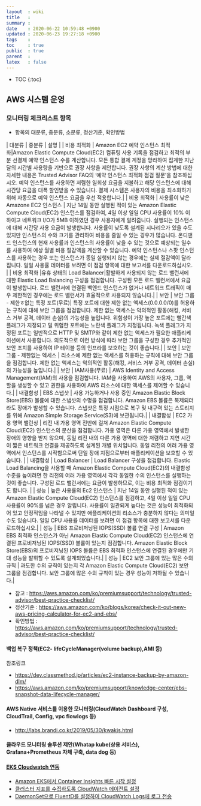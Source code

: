 ```yaml
---
layout  : wiki
title   : 
summary : 
date    : 2020-06-22 10:59:48 +0900
updated : 2020-06-23 19:27:18 +0900
tags    : 
toc     : true
public  : true
parent  : 
latex   : false
---
```

* TOC
{:toc}

## AWS 시스템 운영

### 모니터링 체크리스트 항목

- 항목의 대분류, 중분류, 소분류, 정산기준, 확인방법

| 대분류 | 중분류 | 설명 |
| 비용 최적화 | Amazon EC2 예약 인스턴스 최적화|Amazon Elastic Compute Cloud(EC2) 컴퓨팅 사용 기록을 점검하고 최적의 부분 선결제 예약 인스턴스 수를 계산합니다. 모든 통합 결제 계정을 망라하여 집계한 지난달의 시간별 사용량을 기반으로 권장 사항을 제안합니다. 권장 사항의 계산 방법에 대한 자세한 내용은 Trusted Advisor FAQ의 ‘예약 인스턴스 최적화 점검 질문’을 참조하십시오. 예약 인스턴스를 사용하면 저렴한 일회성 요금을 지불하고 해당 인스턴스에 대해 시간당 요금을 대폭 할인받을 수 있습니다. 결제 시스템은 사용자의 비용을 최소화하기 위해 자동으로 예약 인스턴스 요금을 우선 적용합니다.|
| 비용 최적화 | 사용률이 낮은 Amazone EC2 인스턴스 | 지난 14일 동안 실행된 적이 있는 Amazon Elastic Compute Cloud(EC2) 인스턴스를 점검하여, 4일 이상 일일 CPU 사용률이 10% 이하이고 네트워크 I/O가 5MB 이하였던 경우 사용자에게 알려줍니다. 실행되는 인스턴스에 대해 시간당 사용 요금이 발생합니다. 사용률이 낮도록 설계된 시나리오가 있을 수도 있지만 인스턴스의 수와 크기를 관리하여 비용을 줄일 수 있는 경우가 많습니다. 온디맨드 인스턴스의 현재 사용률과 인스턴스의 사용률이 낮을 수 있는 것으로 예상되는 일수를 사용하여 예상 월별 비용 절감액을 계산할 수 있습니다. 예약 인스턴스나 스팟 인스턴스를 사용하는 경우 또는 인스턴스가 종일 실행되지 않는 경우에는 실제 절감액이 달라집니다. 일일 사용률 데이터를 보려면 이 점검 항목에 대한 보고서를 다운로드하십시오. |
| 비용 최적화 |유휴 상태의 Load Balancer|활발하게 사용되지 않는 로드 밸런서에 대한 Elastic Load Balancing 구성을 점검합니다. 구성된 모든 로드 밸런서에서 요금이 발생합니다. 로드 밸런서에 연결된 백엔드 인스턴스가 없거나 네트워크 트래픽이 매우 제한적인 경우에는 로드 밸런서가 효율적으로 사용되지 않습니다.|
| 보안 | 보안 그룹 - 제한ㅎ없는 특정 포트(무료)| 특정 포트에 대한 제한 없는 액세스(0.0.0.0/0)를 허용하는 규칙에 대해 보안 그룹을 점검합니다. 제한 없는 액세스는 악의적인 활동(해킹, 서비스 거부 공격, 데이터 손실)의 가능성을 높입니다. 위험성이 가장 높은 포트에는 빨간색 플래그가 지정되고 덜 위험한 포트에는 노란색 플래그가 지정됩니다. 녹색 플래그가 지정된 포트는 일반적으로 HTTP 및 SMTP와 같이 제한 없는 액세스가 필요한 애플리케이션에서 사용합니다. 의도적으로 이런 방식에 따라 보안 그룹을 구성한 경우 추가적인 보안 조치를 사용하여 IP 테이블 등의 인프라를 보호하는 것이 좋습니다.|
| 보안 | 보안 그룹 - 제한없는 엑세스 | 리소스에 제한 없는 액세스를 허용하는 규칙에 대해 보안 그룹을 점검합니다. 제한 없는 액세스는 악의적인 활동(해킹, 서비스 거부 공격, 데이터 손실)의 가능성을 높입니다.|
| 보안 | IAM사용(무료) | AWS Identity and Access Management(IAM)의 사용을 점검합니다. IAM을 사용하여 AWS의 사용자, 그룹, 역할을 생성할 수 있고 권한을 사용하여 AWS 리소스에 대한 액세스를 제어할 수 있습니다.|
| 내결함성 | EBS 스냅샷 | 사용 가능하거나 사용 중인 Amazon Elastic Block Store(EBS) 볼륨에 대한 스냅샷의 수명을 점검합니다. Amazon EBS 볼륨은 복제되더라도 장애가 발생할 수 있습니다. 스냅샷은 특정 시점으로 복구 및 내구력 있는 스토리지를 위해 Amazon Simple Storage Service(S3)에 보관됩니다.|
| 내결함성 | EC2 가용 영역 밸런싱 | 리전 내 가용 영역 전반에 걸쳐 Amazon Elastic Compute Cloud(EC2) 인스턴스의 분산을 점검합니다. 가용 영역은 다른 가용 영역에서 발생한 장애의 영향을 받지 않으며, 동일 리전 내의 다른 가용 영역에 대한 저렴하고 지연 시간이 짧은 네트워크 연결을 제공하도록 설계된 개별 위치입니다. 동일 리전의 여러 가용 영역에서 인스턴스를 시작함으로써 단일 장애 지점으로부터 애플리케이션을 보호할 수 있습니다. |
| 내결함성 | Load Balancer | Load Balancer 구성을 점검합니다. Elastic Load Balancing을 사용할 때 Amazon Elastic Compute Cloud(EC2)의 내결함성 수준을 높이려면 한 리전의 여러 가용 영역에서 각각 동일한 수의 인스턴스를 실행하는 것이 좋습니다. 구성된 로드 밸런서에는 요금이 발생하므로, 이는 비용 최적화 점검이기도 합니다. |
| 성능 | 높은 사용률의 Ec2 인스턴스 | 지난 14일 동안 실행된 적이 있는 Amazon Elastic Compute Cloud(EC2) 인스턴스를 점검하고, 4일 이상 일일 CPU 사용률이 90%를 넘은 경우 알립니다. 사용률이 일관되게 높다는 것은 성능이 최적화되어 있고 안정적임을 나타낼 수 있지만 애플리케이션의 리소스가 충분하지 않다는 의미일 수도 있습니다. 일일 CPU 사용률 데이터를 보려면 이 점검 항목에 대한 보고서를 다운로드하십시오.|
| 성능 | EBS 프로비저닝된 IOPS(SSD) 볼륨 연결 구성 | Amazon EBS 최적화 인스턴스가 아닌 Amazon Elastic Compute Cloud(EC2) 인스턴스에 연결된 프로비저닝된 IOPS(SSD) 볼륨이 있는지 점검합니다. Amazon Elastic Block Store(EBS)의 프로비저닝된 IOPS 볼륨은 EBS 최적화 인스턴스에 연결된 경우에만 기대 성능을 발휘할 수 있도록 설계되었습니다.|
| 성능 | EC2 보안 그룹에 있는 많은 수의 규칙 | 과도한 수의 규칙이 있는지 각 Amazon Elastic Compute Cloud(EC2) 보안 그룹을 점검합니다. 보안 그룹에 많은 수의 규칙이 있는 경우 성능이 저하될 수 있습니다.|

- 참고 : https://aws.amazon.com/ko/premiumsupport/technology/trusted-advisor/best-practice-checklist/
- 정산기준 : https://aws.amazon.com/ko/blogs/korea/check-it-out-new-aws-pricing-calculator-for-ec2-and-ebs/ 
- 확인방법 : https://aws.amazon.com/ko/premiumsupport/technology/trusted-advisor/best-practice-checklist/ 



#### 백업 복구 정책(EC2- lifeCycleManager(volume backup),AMI 등)

참조링크
- https://dev.classmethod.jp/articles/ec2-instance-backup-by-amazon-dlm/
- https://aws.amazon.com/ko/premiumsupport/knowledge-center/ebs-snapshot-data-lifecycle-manager/

#### AWS Native 서비스를 이용한 모니터링(CloudWatch Dashboard 구성, CloudTrail, Config, vpc flowlogs 등)

- http://labs.brandi.co.kr/2019/05/30/kwakjs.html

#### 클라우드 모니터링 솔루션 제안(Whatap kube(상용 서비스), Grafana+Prometheus 자체 구축, data dog 등)





#### [EKS Cloudwatch 연동](https://aws-diary.tistory.com/57?category=753092)


- [Amazon EKS에서 Container Insights 빠른 시작 설정](https://docs.aws.amazon.com/ko_kr/AmazonCloudWatch/latest/monitoring/Container-Insights-setup-EKS-quickstart.html)
- [클러스터 지표를 수집하도록 CloudWatch 에이전트 설정](https://docs.aws.amazon.com/ko_kr/AmazonCloudWatch/latest/monitoring/Container-Insights-setup-metrics.html)
- [DaemonSet으로 FluentD를 설정하여 CloudWatch Logs에 로그 전송](https://docs.aws.amazon.com/ko_kr/AmazonCloudWatch/latest/monitoring/Container-Insights-setup-logs.html)

